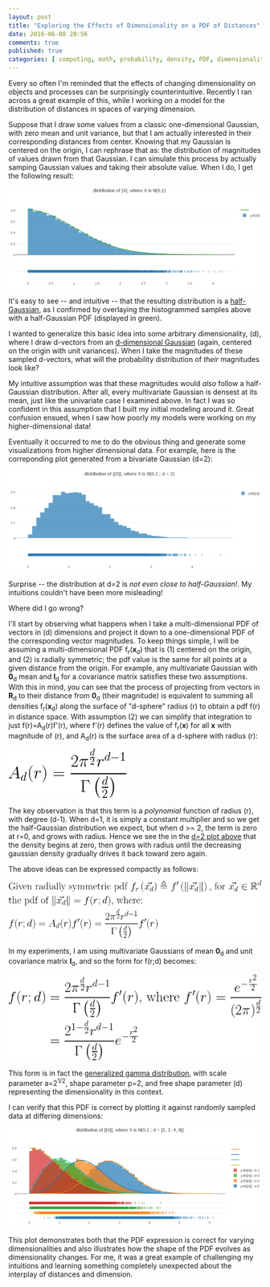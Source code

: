 ```yaml
---
layout: post
title: "Exploring the Effects of Dimensionality on a PDF of Distances"
date: 2016-06-08 20:56
comments: true
published: true
categories: [ computing, math, probability, density, PDF, dimensionality ]
---
```


Every so often I'm reminded that the effects of changing dimensionality on objects and processes can be surprisingly counterintuitive.  Recently I ran across a great example of this, while I working on a model for the distribution of distances in spaces of varying dimension.

Suppose that I draw some values from a classic one-dimensional Gaussian, with zero mean and unit variance, but that I am actually interested in their corresponding distances from center.  Knowing that my Gaussian is centered on the origin, I can rephrase that as: the distribution of magnitudes of values drawn from that Gaussian.  I can simulate this process by actually samping Gaussian values and taking their absolute value.  When I do, I get the following result:

![Figure 1](/assets/images/dist_dist/figure1.png)

It's easy to see -- and intuitive -- that the resulting distribution is a [half-Gaussian](https://en.wikipedia.org/wiki/Half-normal_distribution), as I confirmed by overlaying the histogrammed samples above with a half-Gaussian PDF (displayed in green).

I wanted to generalize this basic idea into some arbitrary dimensionality, (d), where I draw d-vectors from an [d-dimensional Gaussian](https://en.wikipedia.org/wiki/Multivariate_normal_distribution) (again, centered on the origin with unit variances). When I take the magnitudes of these sampled d-vectors, what will the probability distribution of _their_ magnitudes look like?

My intuitive assumption was that these magnitudes would _also_ follow a half-Gaussian distribution.  After all, every multivariate Gaussian is densest at its mean, just like the univariate case I examined above.  In fact I was so confident in this assumption that I built my initial modeling around it.  Great confusion ensued, when I saw how poorly my models were working on my higher-dimensional data!

Eventually it occurred to me to do the obvious thing and generate some visualizations from higher dimensional data.  For example, here is the correponding plot generated from a bivariate Gaussian (d=2):

<a name="figure2"></a>
![Figure 2](/assets/images/dist_dist/figure2.png)

Surprise -- the distribution at d=2 is _not even close to half-Gaussian!_.  My intuitions couldn't have been more misleading!

Where did I go wrong?

I'll start by observing what happens when I take a multi-dimensional PDF of vectors in (d) dimensions and project it down to a one-dimensional PDF of the corresponding vector magnitudes. To keep things simple, I will be assuming a multi-dimensional PDF <nobr>f<sub>r</sub>(**x**<sub>d</sub>)</nobr> that is (1) centered on the origin, and (2) is radially symmetric; the pdf value is the same for all points at a given distance from the origin.  For example, any multivariate Gaussian with **0**<sub>d</sub> mean and **I**<sub>d</sub> for a covariance matrix satisfies these two assumptions.  With this in mind, you can see that the process of projecting from vectors in **R**<sub>d</sub> to their distance from **0**<sub>d</sub> (their magnitude) is equivalent to summing all densities <nobr>f<sub>r</sub>(**x**<sub>d</sub>)</nobr> along the surface of "d-sphere" radius (r) to obtain a pdf f(r) in distance space.  With assumption (2) we can simplify that integration to just <nobr>f(r)=A<sub>d</sub>(r)f'(r)</nobr>, where f'(r) defines the value of <nobr>f<sub>r</sub>(**x**)</nobr> for all **x** with magnitude of (r), and A<sub>d</sub>(r) is the surface area of a d-sphere with radius (r):

![Figure 3](/assets/images/dist_dist/ztrlusa.png)

The key observation is that this term is a _polynomial_ function of radius (r), with degree (d-1).  When d=1, it is simply a constant multiplier and so we get the half-Gaussian distribution we expect, but when <nobr>d >= 2</nobr>, the term is zero at r=0, and grows with radius.  Hence we see the in the [d=2 plot above](#figure2) that the density begins at zero, then grows with radius until the decreasing gaussian density gradually drives it back toward zero again.

The above ideas can be expressed compactly as follows:

![Figure 4](/assets/images/dist_dist/jukgy85.png)

In my experiments, I am using multivariate Gaussians of mean **0**<sub>d</sub> and unit covariance matrix **I**<sub>d</sub>, and so the form for f(r;d) becomes:

![Figure 4](/assets/images/dist_dist/gwwv5a5.png)

This form is in fact the [generalized gamma distribution](https://en.wikipedia.org/wiki/Generalized_gamma_distribution), with scale parameter <nobr>a=2<sup>1/2</sup>,</nobr> shape parameter p=2, and free shape parameter (d) representing the dimensionality in this context.

I can verify that this PDF is correct by plotting it against randomly sampled data at differing dimensions:

![Figure 5](/assets/images/dist_dist/figure3.png)

This plot demonstrates both that the PDF expression is correct for varying dimensionalities and also illustrates how the shape of the PDF evolves as dimensionality changes.  For me, it was a great example of challenging my intuitions and learning something completely unexpected about the interplay of distances and dimension.
